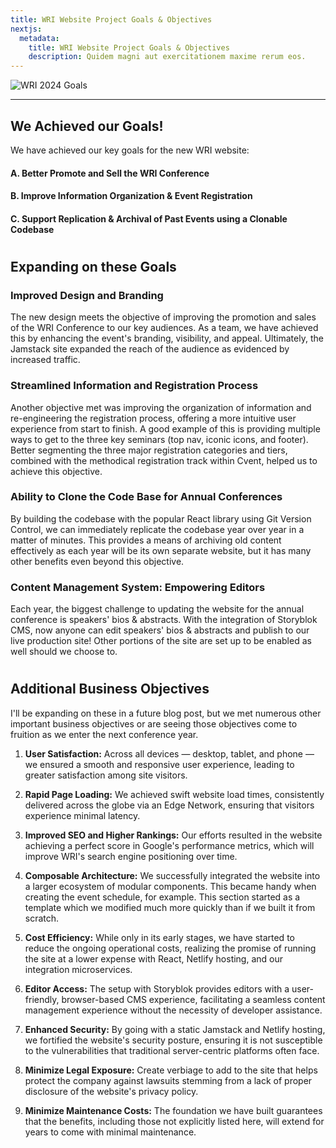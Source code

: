 ```yaml
---
title: WRI Website Project Goals & Objectives
nextjs:
  metadata:
    title: WRI Website Project Goals & Objectives
    description: Quidem magni aut exercitationem maxime rerum eos.
---
```


![WRI 2024 Goals](/images/wri-2024-goals.png)

---

## We Achieved our Goals!

We have achieved our key goals for the new WRI website:

#### A. Better Promote and Sell the WRI Conference

#### B. Improve Information Organization & Event Registration

#### C. Support Replication & Archival of Past Events using a Clonable Codebase

#
## Expanding on these Goals

### Improved Design and Branding

The new design meets the objective of improving the promotion and sales of the WRI Conference to our key audiences. As a team, we have achieved this by enhancing the event's branding, visibility, and appeal. Ultimately, the Jamstack site expanded the reach of the audience as evidenced by increased traffic.

### Streamlined Information and Registration Process

Another objective met was improving the organization of information and re-engineering the registration process, offering a more intuitive user experience from start to finish. A good example of this is providing multiple ways to get to the three key seminars (top nav, iconic icons, and footer). Better segmenting the three major registration categories and tiers, combined with the methodical registration track within Cvent, helped us to achieve this objective.

### Ability to Clone the Code Base for Annual Conferences

By building the codebase with the popular React library using Git Version Control, we can immediately replicate the codebase year over year in a matter of minutes. This provides a means of archiving old content effectively as each year will be its own separate website, but it has many other benefits even beyond this objective.

### Content Management System: Empowering Editors

Each year, the biggest challenge to updating the website for the annual conference is speakers' bios & abstracts. With the integration of Storyblok CMS, now anyone can edit speakers' bios & abstracts and publish to our live production site! Other portions of the site are set up to be enabled as well should we choose to.

#
## Additional Business Objectives

I'll be expanding on these in a future blog post, but we met numerous other important business objectives or are seeing those objectives come to fruition as we enter the next conference year.

1. **User Satisfaction:** Across all devices — desktop, tablet, and phone — we ensured a smooth and responsive user experience, leading to greater satisfaction among site visitors.

2. **Rapid Page Loading:** We achieved swift website load times, consistently delivered across the globe via an Edge Network, ensuring that visitors experience minimal latency.

3. **Improved SEO and Higher Rankings:** Our efforts resulted in the website achieving a perfect score in Google's performance metrics, which will improve WRI's search engine positioning over time.

4. **Composable Architecture:** We successfully integrated the website into a larger ecosystem of modular components. This became handy when creating the event schedule, for example. This section started as a template which we modified much more quickly than if we built it from scratch.

5. **Cost Efficiency:** While only in its early stages, we have started to reduce the ongoing operational costs, realizing the promise of running the site at a lower expense with React, Netlify hosting, and our integration microservices.

6. **Editor Access:** The setup with Storyblok provides editors with a user-friendly, browser-based CMS experience, facilitating a seamless content management experience without the necessity of developer assistance.

7. **Enhanced Security:** By going with a static Jamstack and Netlify hosting, we fortified the website's security posture, ensuring it is not susceptible to the vulnerabilities that traditional server-centric platforms often face.

8. **Minimize Legal Exposure:** Create verbiage to add to the site that helps protect the company against lawsuits stemming from a lack of proper disclosure of the website's privacy policy.

9. **Minimize Maintenance Costs:** The foundation we have built guarantees that the benefits, including those not explicitly listed here, will extend for years to come with minimal maintenance.
